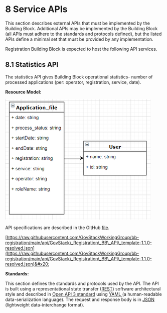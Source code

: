 # 8 Service APIs

This section describes external APIs that must be implemented by the Building Block. Additional APIs may be implemented by the Building Block (all APIs must adhere to the standards and protocols defined), but the listed APIs define a minimal set that must be provided by any implementation.

Registration Building Block is expected to host the following API services.

## 8.1 Statistics API

The statistics API gives Building Block operational statistics- number of processed applications (per: operator, registration, service, date).

**Resource Model:**

![Illustration 5- resource model for Registration Building Block Statistics API.](<.gitbook/assets/image4 (1) (1).png>)

API specifications are described in the GitHub [file](../api/GovStack\_Registration\_BB\_API\_template-1.1.0-resolved.json).

[https://raw.githubusercontent.com/GovStackWorkingGroup/bb-registration/main/api/GovStack\_Registration\_BB\_API\_template-1.1.0-resolved.json](https://raw.githubusercontent.com/GovStackWorkingGroup/bb-registration/main/api/GovStack\_Registration\_BB\_API\_template-1.1.0-resolved.json)&#x20;

**Standards:**

This section defines the standards and protocols used by the API. The API is built using a representational state transfer ([REST](https://restfulapi.net/)) software architectural style and described in [Open API 3 standard](https://swagger.io/specification/) using [YAML ](http://yaml.org/)(a human-readable data-serialization language). The request and response body is in [JSON ](https://www.json.org/json-en.html)(lightweight data-interchange format).
